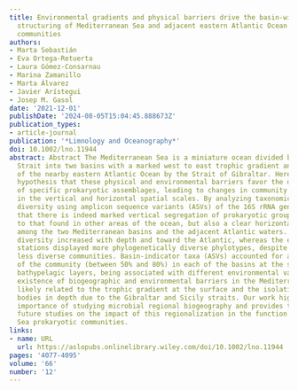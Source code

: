 ```yaml
---
title: Environmental gradients and physical barriers drive the basin-wide spatial
  structuring of Mediterranean Sea and adjacent eastern Atlantic Ocean prokaryotic
  communities
authors:
- Marta Sebastián
- Eva Ortega-Retuerta
- Laura Gómez-Consarnau
- Marina Zamanillo
- Marta Álvarez
- Javier Arístegui
- Josep M. Gasol
date: '2021-12-01'
publishDate: '2024-08-05T15:04:45.888673Z'
publication_types:
- article-journal
publication: '*Limnology and Oceanography*'
doi: 10.1002/lno.11944
abstract: Abstract The Mediterranean Sea is a miniature ocean divided by the Sicily
  Strait into two basins with a marked west to east trophic gradient and separated
  of the nearby eastern Atlantic Ocean by the Strait of Gibraltar. Here, we test the
  hypothesis that these physical and environmental barriers favor the development
  of specific prokaryotic assemblages, leading to changes in community structure both
  in the vertical and horizontal spatial scales. By analyzing taxonomic and phylogenetic
  diversity using amplicon sequence variants (ASVs) of the 16S rRNA gene, we show
  that there is indeed marked vertical segregation of prokaryotic groups, similar
  to that found in other areas of the ocean, but also a clear horizontal structuring
  among the two Mediterranean basins and the adjacent Atlantic waters. Prokaryotic
  diversity increased with depth and toward the Atlantic, whereas the easternmost
  stations displayed more phylogenetically diverse phylotypes, despite harboring globally
  less diverse communities. Basin-indicator taxa (ASVs) accounted for a large fraction
  of the community (between 50% and 80%) in each of the basins at the surface and
  bathypelagic layers, being associated with different environmental variables. The
  existence of biogeographic and environmental barriers in the Mediterranean Sea is
  likely related to the trophic gradient at the surface and the isolation of water
  bodies in depth due to the Gibraltar and Sicily straits. Our work highlights the
  importance of studying microbial regional biogeography and provides the basis for
  future studies on the impact of this regionalization in the function of Mediterranean
  Sea prokaryotic communities.
links:
- name: URL
  url: https://aslopubs.onlinelibrary.wiley.com/doi/10.1002/lno.11944
pages: '4077-4095'
volume: '66'
number: '12'
---
```

